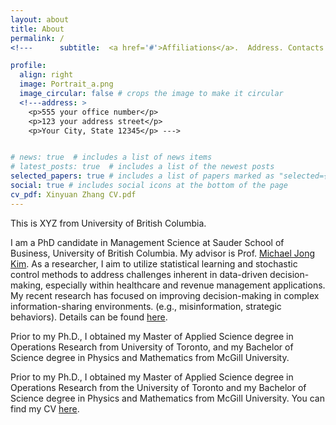```yaml
---
layout: about
title: About
permalink: /
<!---      subtitle:  <a href='#'>Affiliations</a>.  Address. Contacts. Moto. Etc. --->

profile:
  align: right
  image: Portrait_a.png
  image_circular: false # crops the image to make it circular
  <!---address: >
    <p>555 your office number</p>
    <p>123 your address street</p>
    <p>Your City, State 12345</p> --->


# news: true  # includes a list of news items
# latest_posts: true  # includes a list of the newest posts
selected_papers: true # includes a list of papers marked as "selected={true}"
social: true # includes social icons at the bottom of the page
cv_pdf: Xinyuan Zhang CV.pdf
---
```


This is XYZ from University of British Columbia. 

I am a PhD candidate in Management Science at Sauder School of Business,  University of British Columbia. My advisor is Prof. [Michael Jong Kim](https://www.sauder.ubc.ca/people/michael-jong-kim). As a researcher,
I aim to utilize statistical learning and stochastic control methods to address challenges inherent in data-driven decision-making, especially within healthcare and revenue management applications. My recent research has focused on improving decision-making in complex information-sharing environments. (e.g., misinformation, strategic behaviors). Details can be found [here](https://xyz2023ca.github.io/publications/).

Prior to my Ph.D., I obtained my Master of Applied Science degree in Operations Research from University of Toronto, and my Bachelor of Science degree in Physics and Mathematics from McGill University.

Prior to my Ph.D., I obtained my Master of Applied Science degree in Operations Research from the University of Toronto and my Bachelor of Science degree in Physics and Mathematics from McGill University.
You can find my CV [here](https://xyz2023ca.github.io/assets/pdf/Xinyuan%20Zhang%20CV.pdf).





<!---My main research interests are in Bayesian learning and stochastic control. In particular,  I am interested in the interplay of strategic incentives and optimal leanring  with applications in revenue management and healthcare.

Write your biography here. Tell the world about yourself. Link to your favorite [subreddit](http://reddit.com). You can put a picture in, too. The code is already in, just name your picture `prof_pic.jpg` and put it in the `img/` folder.

 Put your address / P.O. box / other info right below your picture. You can also disable any of these elements by editing `profile` property of the YAML header of your `_pages/about.md`. Edit `_bibliography/papers.bib` and Jekyll will render your [publications page](/al-folio/publications/) automatically.

# Link to your social media connections, too. This theme is set up to use [Font Awesome icons](http://fortawesome.github.io/Font-Awesome/) and [Academicons](https://jpswalsh.github.io/academicons/), like the ones below. Add your Facebook, Twitter, LinkedIn, Google Scholar, or just disable all of them. --->
